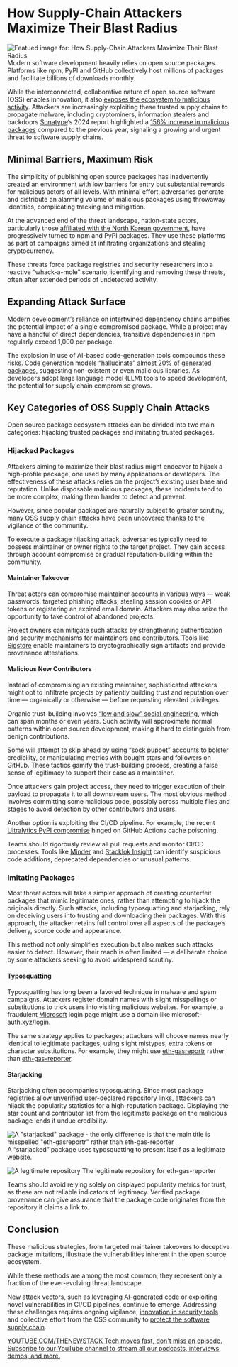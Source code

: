 # How Supply-Chain Attackers Maximize Their Blast Radius
![Featued image for: How Supply-Chain Attackers Maximize Their Blast Radius](https://cdn.thenewstack.io/media/2025/01/4b6a195d-supplychainattackersmaximizeblastradius-1024x576.jpg)
Modern software development heavily relies on open source packages. Platforms like npm, PyPI and GitHub collectively host millions of packages and facilitate billions of downloads monthly.

While the interconnected, collaborative nature of open source software (OSS) enables innovation, it also [exposes the ecosystem to malicious activity](https://thenewstack.io/what-developers-can-grok-from-the-latest-pypi-package-attack/). Attackers are increasingly exploiting these trusted supply chains to propagate malware, including cryptominers, information stealers and backdoors [Sonatype](https://www.sonatype.com/?utm_content=inline+mention)‘s 2024 report highlighted a [156% increase in malicious packages](https://www.sonatype.com/state-of-the-software-supply-chain/introduction) compared to the previous year, signaling a growing and urgent threat to software supply chains.

## Minimal Barriers, Maximum Risk
The simplicity of publishing open source packages has inadvertently created an environment with low barriers for entry but substantial rewards for malicious actors of all levels. With minimal effort, adversaries generate and distribute an alarming volume of malicious packages using throwaway identities, complicating tracking and mitigation.

At the advanced end of the threat landscape, nation-state actors, particularly those [affiliated with the North Korean government](https://www.darkreading.com/application-security/japan-blames-north-korea-for-pypi-supply-chain-cyberattack), have progressively turned to npm and PyPI packages. They use these platforms as part of campaigns aimed at infiltrating organizations and stealing cryptocurrency.

These threats force package registries and security researchers into a reactive “whack-a-mole” scenario, identifying and removing these threats, often after extended periods of undetected activity.

## Expanding Attack Surface
Modern development’s reliance on intertwined dependency chains amplifies the potential impact of a single compromised package. While a project may have a handful of direct dependencies, transitive dependencies in npm regularly exceed 1,000 per package.

The explosion in use of AI-based code-generation tools compounds these risks. Code generation models “[hallucinate” almost 20% of generated packages](https://arxiv.org/abs/2406.10279v1), suggesting non-existent or even malicious libraries. As developers adopt large language model (LLM) tools to speed development, the potential for supply chain compromise grows.

## Key Categories of OSS Supply Chain Attacks
Open source package ecosystem attacks can be divided into two main categories: hijacking trusted packages and imitating trusted packages.

### Hijacked Packages
Attackers aiming to maximize their blast radius might endeavor to hijack a high-profile package, one used by many applications or developers. The effectiveness of these attacks relies on the project’s existing user base and reputation. Unlike disposable malicious packages, these incidents tend to be more complex, making them harder to detect and prevent.

However, since popular packages are naturally subject to greater scrutiny, many OSS supply chain attacks have been uncovered thanks to the vigilance of the community.

To execute a package hijacking attack, adversaries typically need to possess maintainer or owner rights to the target project. They gain access through account compromise or gradual reputation-building within the community.

#### Maintainer Takeover
Threat actors can compromise maintainer accounts in various ways — weak passwords, targeted phishing attacks, stealing session cookies or API tokens or registering an expired email domain. Attackers may also seize the opportunity to take control of abandoned projects.

Project owners can mitigate such attacks by strengthening authentication and security mechanisms for maintainers and contributors. Tools like [Sigstore](https://thenewstack.io/need-to-sign-your-code-and-havent-a-clue-sigstore-can-help/) enable maintainers to cryptographically sign artifacts and provide provenance attestations.

#### Malicious New Contributors
Instead of compromising an existing maintainer, sophisticated attackers might opt to infiltrate projects by patiently building trust and reputation over time — organically or otherwise — before requesting elevated privileges.

Organic trust-building involves [“low and slow” social engineering](https://thenewstack.io/the-xz-hack-reveals-a-looming-8-8-trillion-infrastructure-disaster-hidden-in-plain-sight/), which can span months or even years. Such activity will approximate normal patterns within open source development, making it hard to distinguish from benign contributions.

Some will attempt to skip ahead by using “[sock puppet”](https://en.wikipedia.org/wiki/Sock_puppet_account) accounts to bolster credibility, or manipulating metrics with bought stars and followers on GitHub. These tactics gamify the trust-building process, creating a false sense of legitimacy to support their case as a maintainer.

Once attackers gain project access, they need to trigger execution of their payload to propagate it to all downstream users. The most obvious method involves committing some malicious code, possibly across multiple files and stages to avoid detection by other contributors and users.

Another option is exploiting the CI/CD pipeline. For example, the recent [Ultralytics PyPI compromise](https://blog.pypi.org/posts/2024-12-11-ultralytics-attack-analysis/) hinged on GitHub Actions cache poisoning.

Teams should rigorously review all pull requests and monitor CI/CD processes. Tools like [Minder](https://thenewstack.io/stacklok-donates-minder-security-project-to-openssf/) and [Stacklok Insight](https://thenewstack.io/codegate-open-source-tool-secures-ai-coding-assistants/) can identify suspicious code additions, deprecated dependencies or unusual patterns.

### Imitating Packages
Most threat actors will take a simpler approach of creating counterfeit packages that mimic legitimate ones, rather than attempting to hijack the originals directly. Such attacks, including typosquatting and starjacking, rely on deceiving users into trusting and downloading their packages. With this approach, the attacker retains full control over all aspects of the package’s delivery, source code and appearance.

This method not only simplifies execution but also makes such attacks easier to detect. However, their reach is often limited — a deliberate choice by some attackers seeking to avoid widespread scrutiny.

#### Typosquatting
Typosquatting has long been a favored technique in malware and spam campaigns. Attackers register domain names with slight misspellings or substitutions to trick users into visiting malicious websites. For example, a fraudulent [Microsoft](https://news.microsoft.com/?utm_content=inline+mention) login page might use a domain like microsoft-auth.xyz/login.

The same strategy applies to packages; attackers will choose names nearly identical to legitimate packages, using slight mistypes, extra tokens or character substitutions. For example, they might use [eth-gasreportr](https://www.insight.stacklok.com/report/npm/eth-gasreportr) rather than [eth-gas-reporter](https://www.insight.stacklok.com/report/npm/eth-gas-reporter).

#### Starjacking
Starjacking often accompanies typosquatting. Since most package registries allow unverified user-declared repository links, attackers can hijack the popularity statistics for a high-reputation package. Displaying the star count and contributor list from the legitimate package on the malicious package lends it undue credibility.

![A "starjacked" package - the only difference is that the main title is misspelled "eth-gasreportr" rather than eth-gas-reporter](https://cdn.thenewstack.io/media/2025/01/5c8f6c64-eth-gasreportr-typosquat-1024x742.png)
A “starjacked” package uses typosquatting to present itself as a legitimate website.

![A legitimate repository](https://cdn.thenewstack.io/media/2025/01/b42a280a-eth-gas-reporter-legit-1024x744.png)
The legitimate repository for eth-gas-reporter

Teams should avoid relying solely on displayed popularity metrics for trust, as these are not reliable indicators of legitimacy. Verified package provenance can give assurance that the package code originates from the repository it claims a link to.

## Conclusion
These malicious strategies, from targeted maintainer takeovers to deceptive package imitations, illustrate the vulnerabilities inherent in the open source ecosystem.

While these methods are among the most common, they represent only a fraction of the ever-evolving threat landscape.

New attack vectors, such as leveraging AI-generated code or exploiting novel vulnerabilities in CI/CD pipelines, continue to emerge. Addressing these challenges requires ongoing vigilance, [innovation in security tools](https://thenewstack.io/stacklok-builds-on-sigstore-to-identify-safe-open-source-libraries/) and collective effort from the OSS community to [protect the software supply chain](https://thenewstack.io/who-should-be-responsible-for-software-security/).

[
YOUTUBE.COM/THENEWSTACK
Tech moves fast, don't miss an episode. Subscribe to our YouTube
channel to stream all our podcasts, interviews, demos, and more.
](https://youtube.com/thenewstack?sub_confirmation=1)